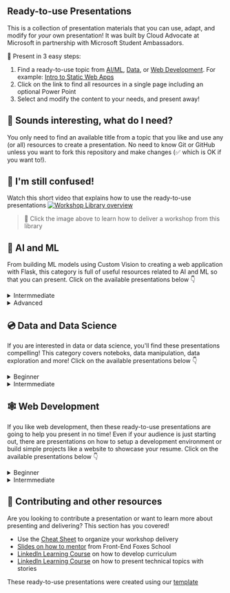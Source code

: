 ## Ready-to-use Presentations

This is a collection of presentation materials that you can use, adapt, and modify for *your* own presentation! It was built by Cloud Advocate at Microsoft in partnership with Microsoft Student Ambassadors.

🚀 Present in 3 easy steps:

1. Find a ready-to-use topic from [AI/ML](#-ai-and-ml), [Data](#-data-and-data-science), or [Web Development](#-web-development). For example: [Intro to Static Web Apps](./short/intro-static-web-apps/README.md)
1. Click on the link to find all resources in a single page including an optional Power Point
1. Select and modify the content to your needs, and present away!

## 🧐 Sounds interesting, what do I need?
You only need to find an available title from a topic that you like and use any (or all) resources to create a presentation. No need to know Git or GitHub unless you want to fork this repository and make changes (✅ which is OK if you want to!).


## 🤔 I'm still confused!
Watch this short video that explains how to use the ready-to-use presentations
[![Workshop Library overview ](/images/how-to.gif)](https://youtu.be/tylrSBnjHGo "Workshop Library overview - Click to Watch!")
> 🎥 Click the image above to learn how to deliver a workshop from this library

## 🧠 AI and ML
From building ML models using Custom Vision to creating a web application with Flask, this category is full of useful resources related to AI and ML so that you can present. Click on the available presentations below 👇

  <details>
    <summary>Intermmediate</summary>

   <ul>
    <li>
       <a href="./full/ml-model-custom-vision/README.md">Build a Machine Learning Model using Custom Vision</a>
    </li>
    <li>
      <a href="./full/flask-text-translator/README.md">Build an AI web app by using Python and Flask</a>
    </li>
    <li>
      <a href="./full/regression-aml-designer/README.md">Create a Regression Model with Azure Machine Learning designer</a>
    </li>
    <li>
      <a href="./full/power-app-custom-vision/README.md">Integrating Custom Vision with Power Apps for Diabetic Retinopathy Detection</a>
    </li>
   </ul>

  </details>

  <details>
    <summary>Advanced</summary>

  <ul>
      <li>
        <a href="./full/intro-nlp-tensorflow/README.md">Use TensorFlow and Keras for Natural Language Processing</a>
      </li>
      <li>
        <a href="./full/deep-learning-computer-vision/README.md">Deep Learning for Computer Vision</a>
      </li>
  </ul>

    
  </details>


## 💿 Data and Data Science
If you are interested in data or data science, you'll find these presentations compelling! This category covers noteboks, data manipulation, data exploration and more! Click on the available presentations below 👇

<details>
    <summary>Beginner</summary>

  <ul>
      <li>
        <a href="./short/intro-jupyter-notebooks-python/README.md">Intro to Jupyter Notebooks</a>
      </li>
      <li>
        <a href="./full/explore-analyze-data-with-R/README.md">Explore and Analyze Data with R</a>
      </li>
  </ul>


</details>

<details>
  <summary>Intermmediate</summary>

  <ul>
    <li>
      <a href="./full/clean-prepare-data-python/README.md">Clean and Prepare Data using Python</a>
    </li>
    <li>
      <a href="./full/intro-databricks/README.md">Read and Write Data using Azure DataBricks</a>
    </li>
    <li>
      <a href="./full/covid-paper-text-analytics/README.md">COVID Paper Exploration Workshop</a>
    </li>
    <li>
      <a href="./full/intro-regression-R-tidymodels/README.md">Introduction to Regression Models with R and Tidymodels</a>
    </li>
    <li>
      <a href="./full/intro-classification-R-tidymodels/README.md">Introduction to Classification Models with R and Tidymodels</a>
    </li>
    <li>
      <a href="./full/intro-clustering-R-tidymodels/README.md">Introduction to Clustering Models with R and Tidymodels</a>
    </li>
  </ul>
</details>




## 🕸 Web Development
If you like web development, then these ready-to-use presentations are going to help you present in no time! Even if your audience is just starting out, there are presentations on how to setup a development environment or build simple projects like a website to showcase your resume. Click on the available presentations below 👇

  <details>
    <summary>Beginner</summary>

  <ul>
      <li>
        <a href="./short/intro-github-dev/README.md">Intro to GitHub using GitHub.dev</a>
      </li>
      <li>
        <a href="./short/explore-art-rest-api/README.md">Explore the art world by using RESTful APIs</a>
      </li>
      <li>
        <a href="./short/intro-static-web-apps/README.md">Intro to Static Web Apps</a>
      </li>
      <li>
        <a href="./full/build-resume-website/README.md">Build a Website to Showcase your Resume</a>
      </li>
      <li>
        <a href="./full/power-platform-canvas-app/README.md">Build an App without Using any Code with Microsoft Power Platform</a>
      </li>
      <li>
        <a href="./full/using-dev-containers-vscode/README.md">Getting Started with Development Containers in VS Code</a>
      </li>
  </ul>

  </details>

  <details>
    <summary>Intermmediate</summary>

  <ul>
      <li>
        <a href="./full/intro-minapi/README.md">Build a Minimal API with .NET 6</a>
      </li>
      <li>
        <a href="./full/intro-react/README.md">Get Started with React</a>
      </li>
      <li>
        <a href="./full/azure-functions/README.md">Create Serverless Logic with Azure Functions</a>
      </li>
      <li>
        <a href="./full/django-get-started/README.md">Get Started with Django</a>
      </li>
      <li>
        <a href="./full/mood-journal-progressive-web-app/README.md">Build a Mood Journal Progressive Web App</a>
      </li>
  </ul>
  </details>


## 🤩 Contributing and other resources

Are you looking to contribute a presentation or want to learn more about presenting and delivering? This section has you covered!

- Use the [Cheat Sheet](./cheat-sheet.md) to organize your workshop delivery
- [Slides on how to mentor](https://github.com/FrontEndFoxes/art/blob/main/frontend-foxes-mentor-training.pdf) from Front-End Foxes School
- [LinkedIn Learning Course](https://www.linkedin.com/learning/teaching-techniques-developing-curriculum/welcome?autoAdvance=true&autoSkip=false&autoplay=true&resume=true&u=3322) on how to develop curriculum
- [LinkedIn Learning Course](https://www.linkedin.com/learning/presenting-technical-information-with-stories/storytelling-for-technical-presentations?autoAdvance=true&autoSkip=false&autoplay=true&resume=true&u=3322) on how to present technical topics with stories

These ready-to-use presentations were created using our [template](https://github.com/microsoft/workshop-template)
